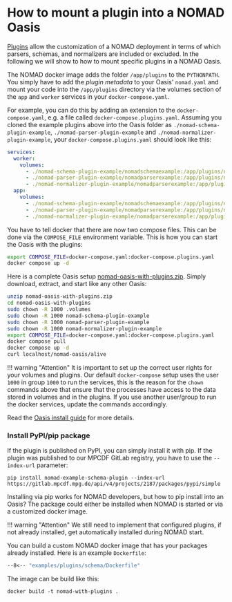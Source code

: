 # How to mount a plugin into a NOMAD Oasis
[Plugins](../customization/plugins.md#register-your-plugin) allow the customization of a
NOMAD deployment in terms of which parsers, schemas, and normalizers are included or excluded.
In the following we will show to how to mount specific plugins in a NOMAD Oasis.

The NOMAD docker image adds the folder `/app/plugins` to the `PYTHONPATH`. You simply have
to add the *plugin metadata* to your Oasis' `nomad.yaml` and mount your code into the `/app/plugins`
directory via the volumes section of the `app` and `worker` services in your `docker-compose.yaml`.

For example, you can do this by adding an extension to the `docker-compose.yaml`, e.g. a file called
`docker-compose.plugins.yaml`. Assuming you cloned the example plugins above into the Oasis folder as
`./nomad-schema-plugin-example`, `./nomad-parser-plugin-example` and `./nomad-normalizer-plugin-example`,
your `docker-compose.plugins.yaml` should look like this:

```yaml
services:
  worker:
    volumes:
      - ./nomad-schema-plugin-example/nomadschemaexample:/app/plugins/nomadschemaexample
      - ./nomad-parser-plugin-example/nomadparserexample:/app/plugins/nomadparserexample
      - ./nomad-normalizer-plugin-example/nomadparserexample:/app/plugins/nomadparserexample
  app:
    volumes:
      - ./nomad-schema-plugin-example/nomadschemaexample:/app/plugins/nomadschemaexample
      - ./nomad-parser-plugin-example/nomadparserexample:/app/plugins/nomadparserexample
      - ./nomad-normalizer-plugin-example/nomadparserexample:/app/plugins/nomadparserexample
```

You have to tell docker that there are now two compose files. This can be done via the
`COMPOSE_FILE` environment variable. This is how you can start the Oasis with the plugins:

```sh
export COMPOSE_FILE=docker-compose.yaml:docker-compose.plugins.yaml
docker compose up -d
```

Here is a complete Oasis setup [nomad-oasis-with-plugins.zip](../../assets/nomad-oasis-with-plugins.zip).
Simply download, extract, and start like any other Oasis:

```sh
unzip nomad-oasis-with-plugins.zip
cd nomad-oasis-with-plugins
sudo chown -R 1000 .volumes
sudo chown -R 1000 nomad-schema-plugin-example
sudo chown -R 1000 nomad-parser-plugin-example
sudo chown -R 1000 nomad-normalizer-plugin-example
export COMPOSE_FILE=docker-compose.yaml:docker-compose.plugins.yaml
docker compose pull
docker compose up -d
curl localhost/nomad-oasis/alive
```

!!! warning "Attention"
    It is important to set up the correct user rights for your volumes and
    plugins. Our default `docker-compose` setup uses the user `1000` in group
    `1000` to run the services, this is the reason for the `chown` commands
    above that ensure that the processes have access to the data stored in
    volumes and in the plugins. If you use another user/group to run the docker
    services, update the commands accordingly.

Read the [Oasis install guide](install.md) for more details.

### Install PyPI/pip package

If the plugin is published on PyPI, you can simply install it with pip. If the
plugin was published to our MPCDF GitLab registry, you have to use the `--index-url`
parameter:

```
pip install nomad-example-schema-plugin --index-url https://gitlab.mpcdf.mpg.de/api/v4/projects/2187/packages/pypi/simple
```

Installing via pip works for NOMAD developers, but how to pip install into an Oasis?
The package could either be installed when NOMAD is started or via
a customized docker image.

!!! warning "Attention"
    We still need to implement that configured plugins, if not already installed,
    get automatically installed during NOMAD start.

You can build a custom NOMAD docker image that has your packages already installed.
Here is an example `Dockerfile`:

```Dockerfile
--8<-- "examples/plugins/schema/Dockerfile"
```

The image can be build like this:

```
docker build -t nomad-with-plugins .
```
